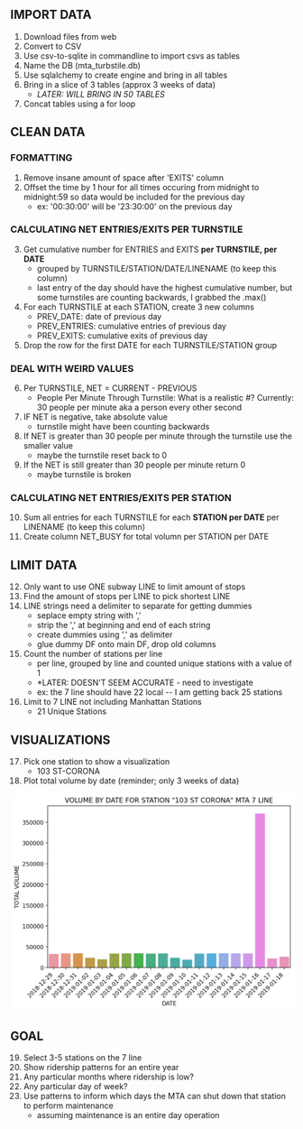 ## IMPORT DATA

1. Download files from web
2. Convert to CSV
3. Use csv-to-sqlite in commandline to import csvs as tables
4. Name the DB (mta_turbstile.db)
5. Use sqlalchemy to create engine and bring in all tables
6. Bring in a slice of 3 tables (approx 3 weeks of data)
    - *LATER: WILL BRING IN 50 TABLES*
7. Concat tables using a for loop



## CLEAN DATA

### FORMATTING
1. Remove insane amount of space after 'EXITS' column
2. Offset the time by 1 hour for all times occuring from midnight to midnight:59 so data would be included for the previous day
    - ex: '00:30:00' will be '23:30:00' on the previous day
    
### CALCULATING NET ENTRIES/EXITS PER TURNSTILE
3. Get cumulative number for ENTRIES and EXITS **per TURNSTILE, per DATE**
    - grouped by TURNSTILE/STATION/DATE/LINENAME (to keep this column)
    - last entry of the day should have the highest cumulative number, but some turnstiles are counting backwards, I grabbed the .max()
4. For each TURNSTILE at each STATION, create 3 new columns
    - PREV_DATE: date of previous day
    - PREV_ENTRIES: cumulative entries of previous day
    - PREV_EXITS: cumulative exits of previous day
5. Drop the row for the first DATE for each TURNSTILE/STATION group

### DEAL WITH WEIRD VALUES
6. Per TURNSTILE, NET = CURRENT - PREVIOUS
    - People Per Minute Through Turnstile: What is a realistic #? Currently: 30 people per minute aka a person every other second
7. IF NET is negative, take absolute value
    - turnstile might have been counting backwards
8. If NET is greater than 30 people per minute through the turnstile use the smaller value
    - maybe the turnstile reset back to 0 
9. If the NET is still greater than 30 people per minute return 0
    - maybe turnstile is broken 
    
### CALCULATING NET ENTRIES/EXITS PER STATION
10. Sum all entries for each TURNSTILE for each **STATION per DATE** per LINENAME (to keep this column)
11. Create column NET_BUSY for total volumn per STATION per DATE


## LIMIT DATA
12. Only want to use ONE subway LINE to limit amount of stops
13. Find the amount of stops per LINE to pick shortest LINE
14. LINE strings need a delimiter to separate for getting dummies
    - seplace empty string with ','
    - strip the ',' at beginning and end of each string
    - create dummies using ',' as delimiter
    - glue dummy DF onto main DF, drop old columns
15. Count the number of stations per line
    - per line, grouped by line and counted unique stations with a value of 1
    - *LATER: DOESN'T SEEM ACCURATE - need to investigate
    - ex: the 7 line should have 22 local -- I am getting back 25 stations
16. Limit to 7 LINE not including Manhattan Stations
    - 21 Unique Stations
    
    
## VISUALIZATIONS
17. Pick one station to show a visualization
    - 103 ST-CORONA
18. Plot total volume by date (reminder; only 3 weeks of data)

![image](./volume_by_date_103_st.png)


## GOAL
19. Select 3-5 stations on the 7 line
20. Show ridership patterns for an entire year
21. Any particular months where ridership is low?
22. Any particular day of week?
23. Use patterns to inform which days the MTA can shut down that station to perform maintenance
    - assuming maintenance is an entire day operation
